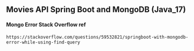 ## Movies API Spring Boot and MongoDB (Java_17)

#### Mongo Error Stack Overflow ref

`https://stackoverflow.com/questions/59532821/springboot-with-mongodb-error-while-using-find-query`